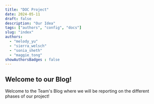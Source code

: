 ```yaml
---
title: "DOC Project"
date: 2024-05-11
draft: false
description: "Our Idea"
tags: ["authors", "config", "docs"]
slug: "index"
authors:
  - "melody_yu"
  - "sierra_welsch"
  - "sonia_sheth"
  - "maggie_tong"
showAuthorsBadges : false
---
```


## Welcome to our Blog!

Welcome to the Team's Blog where we will be reporting on the different phases of our project!
